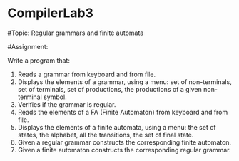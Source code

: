 # CompilerLab3

#Topic:
Regular grammars and finite automata

#Assignment:

Write a program that: </br>
1. Reads a grammar from keyboard and from file. </br>
2. Displays the elements of a grammar, using a menu: set of non-terminals, set of terminals, set of productions, the productions of a given non-terminal symbol.  </br>
3. Verifies if the grammar is regular. </br>
4. Reads the elements of a FA (Finite Automaton) from keyboard and from file. </br>
5. Displays the elements of a finite automata, using a menu: the set of states, the alphabet, all the transitions, the set of final state.  </br>
6. Given a regular grammar constructs the corresponding finite automaton. </br>
7. Given a finite automaton constructs the corresponding regular grammar.  </br>
